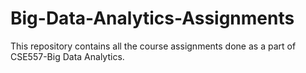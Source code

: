 # Big-Data-Analytics-Assignments
This repository contains all the course assignments done as a part of CSE557-Big Data Analytics.
